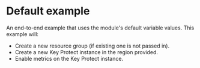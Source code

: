 # Default example

An end-to-end example that uses the module's default variable values.
This example will:
 - Create a new resource group (if existing one is not passed in).
 - Create a new Key Protect instance in the region provided.
 - Enable metrics on the Key Protect instance.
